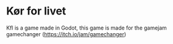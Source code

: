 # Kør for livet

Kfl is a game made in Godot, this game is made for the gamejam gamechanger (https://itch.io/jam/gamechanger)
